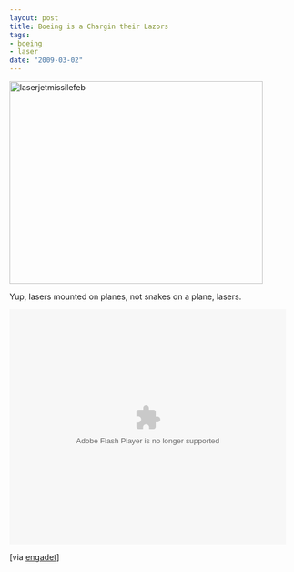 ```yaml
--- 
layout: post
title: Boeing is a Chargin their Lazors
tags: 
- boeing
- laser
date: "2009-03-02"
---
```

<img src="http://www.saiweb.co.ukcdn.saiweb.co.uk/uploads/2009/03/laserjetmissilefeb.jpg" alt="laserjetmissilefeb" title="laserjetmissilefeb" width="445" height="355" class="aligncenter size-full wp-image-584" />

Yup, lasers mounted on planes, not snakes on a plane, lasers.

<embed src="http://c.brightcove.com/services/viewer/federated_f9/2227271001?isVid=1&publisherID=981571807" bgcolor="#FFFFFF" flashVars="videoId=14218748001&playerID=2227271001&domain=embed&" base="http://admin.brightcove.com" name="flashObj" width="486" height="412" seamlesstabbing="false" type="application/x-shockwave-flash" allowFullScreen="true" swLiveConnect="true" pluginspage="http://www.macromedia.com/shockwave/download/index.cgi?P1_Prod_Version=ShockwaveFlash"></embed>

[via <a href="http://www.engadget.com/2009/02/26/high-powered-jet-mounted-laser-one-step-closer-to-flying-the-te/">engadet</a>]
